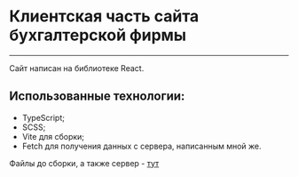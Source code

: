 # Клиентская часть сайта бухгалтерской фирмы
___

Сайт написан на библиотеке React.

## Использованные технологии:
- TypeScript;
- SCSS;
- Vite для сборки;
- Fetch для получения данных с сервера, написанным мной же.

Файлы до сборки, а также сервер - [тут](https://github.com/gerosd/Production_practice)
